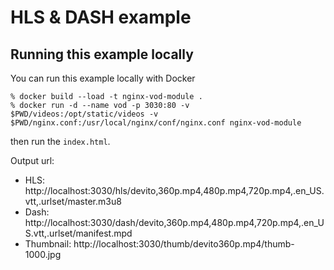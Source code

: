 # HLS & DASH example

## Running this example locally

You can run this example locally with Docker

```
% docker build --load -t nginx-vod-module .
% docker run -d --name vod -p 3030:80 -v $PWD/videos:/opt/static/videos -v $PWD/nginx.conf:/usr/local/nginx/conf/nginx.conf nginx-vod-module
```

then run the `index.html`.


Output url:
- HLS: http://localhost:3030/hls/devito,360p.mp4,480p.mp4,720p.mp4,.en_US.vtt,.urlset/master.m3u8
- Dash: http://localhost:3030/dash/devito,360p.mp4,480p.mp4,720p.mp4,.en_US.vtt,.urlset/manifest.mpd
- Thumbnail: http://localhost:3030/thumb/devito360p.mp4/thumb-1000.jpg
